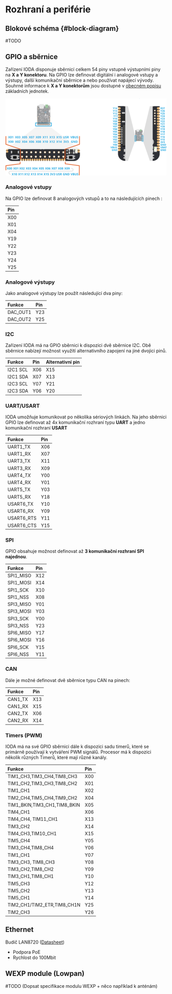 # Rozhraní a periférie

## Blokové schéma {#block-diagram}

  \#TODO

## GPIO a sběrnice

Zařízení IODA disponuje sběrnicí celkem 54 piny vstupně výstupními piny na **X a Y konektoru**. Na GPIO lze definovat digitální i analogové vstupy a výstupy, další komunikační sběrnice a nebo používat napájecí vývody. Souhrné informace k **X a Y konektorům** jsou dostupné v [obecném popisu](../#vstupy-a-vystupy) základních jednotek.

![P&#x159;&#xED;klad X konektoru \(vlevo\) a Y konektory \(vpravo\) na z&#xE1;kladn&#xED; desce IODAG3E.](../../../../.gitbook/assets/x_y_conn%20%281%29.png)

### Analogové vstupy

Na GPIO lze definovat 8 analogových vstupů a to na následujících pinech :

| Pin |
| :--- |
| X00 |
| X01 |
| X04 |
| Y19 |
| Y22 |
| Y23 |
| Y24 |
| Y25 |

### Analogové výstupy

Jako analogové výstupy lze použít následující dva piny:

| Funkce | Pin |
| :--- | :--- |
| DAC\_OUT1 | Y23 |
| DAC\_OUT2 | Y25 |

### I2C

Zařízení IODA má na GPIO sběrnici k dispozici dvě sběrnice I2C. Obě sběrnice nabízejí možnost využití alternativního zapojení na jiné dvojici pinů.

| **Funkce**  | **Pin** | **Alternativní pin** |
| :--- | :--- | :--- |
| I2C1 SCL | X06 | X15 |
| I2C1 SDA | X07 | X13 |
| I2C3 SCL | Y07 | Y21 |
| I2C3 SDA | Y06 | Y20 |

### UART/USART

IODA umožňuje komunikovat po několika sériových linkách. Na jeho sběrnici GPIO lze definovat až 4x komunikační rozhraní typu **UART** a jedno komunikační rozhraní **USART**

| **Funkce** | **Pin** |
| :--- | :--- |
| UART1\_TX | X06 |
| UART1\_RX | X07 |
| UART3\_TX | X11 |
| UART3\_RX | X09 |
| UART4\__TX_   | Y00 |
| UART4\_RX | Y01 |
| UART5\_TX | Y03 |
| UART5\_RX | Y18 |
| USART6\_TX | Y10 |
| USART6\_RX | Y09 |
| USART6\_RTS | Y11 |
| USART6\_CTS | Y15 |

### SPI

GPIO obsahuje možnost definovat až **3 komunikační rozhraní SPI najednou**.

| Funkce | Pin |
| :--- | :--- |
| SPI1\_MISO | X12 |
| SPI1\_MOSI | X14 |
| SPI1\_SCK | X10 |
| SPI1\_NSS | X08 |
| SPI3\_MISO | Y01 |
| SPI3\_MOSI | Y03 |
| SPI3\_SCK | Y00 |
| SPI3\_NSS | Y23 |
| SPI6\_MISO | Y17 |
| SPI6\_MOSI | Y16 |
| SPI6\_SCK | Y15 |
| SPI6\_NSS | Y11 |

### CAN

Dále je možné definovat dvě sběrnice typu CAN na pinech:

| Funkce | Pin |
| :--- | :--- |
| CAN1\_TX | X13 |
| CAN1\_RX | X15 |
| CAN2\_TX | X06 |
| CAN2\_RX | X14 |

### Timers \(PWM\)

IODA má na své GPIO sběrnici dále k dispozici sadu timerů, které se primárně používají k vytváření PWM signálů. Procesor má k dispozici několik různých Timerů, které mají různé kanály.

| Funkce | Pin |
| :--- | :--- |
| TIM1\_CH3,TIM3\_CH4,TIM8\_CH3 | X00 |
| TIM1\_CH2,TIM3\_CH3,TIM8\_CH2 | X01 |
| TIM1\_CH1 | X02 |
| TIM2\_CH4,TIM5\_CH4,TIM9\_CH2 | X04 |
| TIM1\_BKIN,TIM3\_CH1,TIM8\_BKIN | X05 |
| TIM4\_CH1 | X06 |
| TIM4\_CH4, TIM11\_CH1 | X13 |
| TIM3\_CH2 | X14 |
| TIM4\_CH3,TIM10\_CH1 | X15 |
| TIM5\_CH4 | Y05 |
| TIM3\_CH4,TIM8\_CH4 | Y06 |
| TIM1\_CH1 | Y07 |
| TIM3\_CH3, TIM8\_CH3 | Y08 |
| TIM3\_CH2,TIM8\_CH2 | Y09 |
| TIM3\_CH1,TIM8\_CH1 | Y10 |
| TIM5\_CH3 | Y12 |
| TIM5\_CH2 | Y13 |
| TIM5\_CH1 | Y14 |
| TIM2\_CH1/TIM2\_ETR,TIM8\_CH1N | Y25 |
| TIM2\_CH3 | Y26 |

## Ethernet

Budič LAN8720 \([Datasheet](http://ww1.microchip.com/downloads/en/DeviceDoc/8720a.pdf)\)

* Podpora PoE
* Rychlost do 100Mbit

## WEXP module \(Lowpan\)

 \#TODO \(Dopsat specifikace modulu WEXP + něco například k anténám\)

